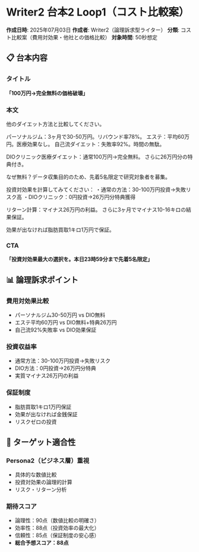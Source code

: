 # Writer2 台本2 Loop1（コスト比較案）

**作成日時**: 2025年07月03日
**作成者**: Writer2（論理訴求型ライター）
**分類**: コスト比較案（費用対効果・他社との価格比較）
**対象時間**: 50秒想定

## 📋 台本内容

### タイトル
**「100万円→完全無料の価格破壊」**

### 本文
他のダイエット方法と比較してください。

パーソナルジム：3ヶ月で30-50万円。リバウンド率78%。
エステ：平均60万円。医療効果なし。
自己流ダイエット：失敗率92%。時間の無駄。

DIOクリニック医療ダイエット：通常100万円→完全無料。
さらに26万円分の特典付き。

なぜ無料？データ収集目的のため、先着5名限定で研究対象者を募集。

投資対効果を計算してみてください：
・通常の方法：30-100万円投資→失敗リスク高
・DIOクリニック：0円投資→26万円分特典獲得

リターン計算：マイナス26万円の利益。
さらに3ヶ月でマイナス10-16キロの結果保証。

効果が出なければ脂肪買取1キロ1万円で保証。

### CTA
**「投資対効果最大の選択を。本日23時59分まで先着5名限定」**

## 📊 論理訴求ポイント

### 費用対効果比較
- パーソナルジム30-50万円 vs DIO無料
- エステ平均60万円 vs DIO無料+特典26万円
- 自己流92%失敗率 vs DIO効果保証

### 投資収益率
- 通常方法：30-100万円投資→失敗リスク
- DIO方法：0円投資→26万円分特典
- 実質マイナス26万円の利益

### 保証制度
- 脂肪買取1キロ1万円保証
- 効果が出なければ金銭保証
- リスクゼロの投資

## 🎯 ターゲット適合性

### Persona2（ビジネス層）重視
- 具体的な数値比較
- 投資対効果の論理的計算
- リスク・リターン分析

### 期待スコア
- 論理性：90点（数値比較の明確さ）
- 効率性：88点（投資効率の最大化）
- 信頼性：85点（保証制度の安心感）
- **総合予想スコア：88点**